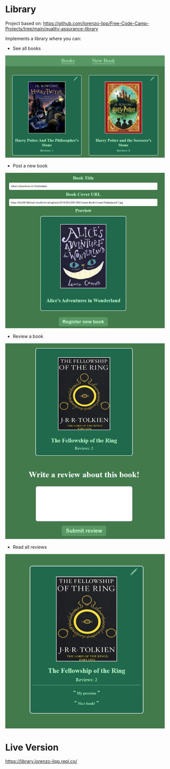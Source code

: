 # Library

Project based on: https://github.com/lorenzo-lipp/Free-Code-Camp-Projects/tree/main/quality-assurance-library

Implements a library where you can:

- See all books

![image](images/preview-1.png)

- Post a new book

![image](images/preview-4.png)

- Review a book

![image](images/preview-2.png)

- Read all reviews

![image](images/preview-3.png)

# Live Version

https://library.lorenzo-lipp.repl.co/